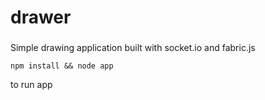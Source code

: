 # drawer


###
Simple drawing application built with socket.io and fabric.js
~~~
npm install && node app 
~~~
to run app
